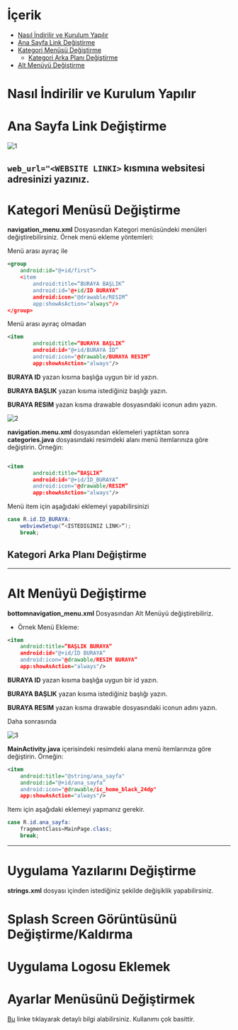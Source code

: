 # İçerik

- [Nasıl İndirilir ve Kurulum Yapılır](#Nasıl-indirilir-ve-kurulum-yapılır)
- [Ana Sayfa Link Değiştirme](#ana-sayfa-link-değiştirme)
- [Kategori Menüsü Değiştirme](#kategori-menüsü-değiştirme)
  - [Kategori Arka Planı Değiştirme](#download-sources)
- [Alt Menüyü Değiştirme](#alt-menüyü-değiştirme)

# Nasıl İndirilir ve Kurulum Yapılır


# Ana Sayfa Link Değiştirme

![1](https://user-images.githubusercontent.com/25686023/42708450-089716ac-86e6-11e8-92a0-e5fcd5818c01.png)

```web_url="<WEBSITE LINKI>``` kısmına websitesi adresinizi yazınız.
---
# Kategori Menüsü Değiştirme

**navigation_menu.xml** Dosyasından Kategori menüsündeki menüleri değiştirebilirsiniz. Örnek menü ekleme yöntemleri:

Menü arası ayıraç ile
```xml
<group
    android:id="@+id/first”> 
    <item
        android:title=“BURAYA BAŞLIK”
        android:id="@+id/ID BURAYA“
        android:icon="@drawable/RESIM”
        app:showAsAction="always"/>
</group>
```
Menü arası ayıraç olmadan
```xml
<item
        android:title=“BURAYA BAŞLIK”
        android:id="@+id/BURAYA ID“
        android:icon="@drawable/BURAYA RESIM”
        app:showAsAction="always"/>
```

<p><b>BURAYA ID</b> yazan kısıma başlığa uygun bir id yazın.</p>
<p><b>BURAYA BAŞLIK</b> yazan kısıma istediğiniz başlığı yazın.</p>
<p><b>BURAYA RESIM</b> yazan kısma drawable dosyasındaki iconun adını yazın.</p>
<p></p>

![2](https://user-images.githubusercontent.com/25686023/42708601-7ed5389e-86e6-11e8-938a-bd0201d86296.png)

**navigation.menu.xml** dosyasından eklemeleri yaptıktan sonra **categories.java** dosyasındaki resimdeki alanı menü itemlarınıza göre değiştirin. Örneğin:


```xml

<item
        android:title=“BAŞLIK”
        android:id="@+id/ID_BURAYA“
        android:icon="@drawable/RESIM”
        app:showAsAction="always"/>
```
Menü item için aşağıdaki eklemeyi yapabilirsinizi

```java
case R.id.ID_BURAYA:
    webviewSetup(“<ISTEDIGINIZ LINK>“);
    break;
```
## Kategori Arka Planı Değiştirme

---
# Alt Menüyü Değiştirme

**bottomnavigation_menu.xml** Dosyasından Alt Menüyü değiştirebiliriz.

- Örnek Menü Ekleme:
```xml
<item
    android:title=“BAŞLIK BURAYA“
    android:id="@+id/ID BURAYA“
    android:icon="@drawable/RESIM BURAYA“
    app:showAsAction="always"/>
```

<p><b>BURAYA ID</b> yazan kısıma başlığa uygun bir id yazın.</p>
<p><b>BURAYA BAŞLIK</b> yazan kısıma istediğiniz başlığı yazın.</p>
<p><b>BURAYA RESIM</b> yazan kısma drawable dosyasındaki iconun adını yazın.</p>

Daha sonrasında 

![3](https://user-images.githubusercontent.com/25686023/42723528-1377fffa-8768-11e8-9007-ec4243e2ace7.png)

**MainActivity.java** içerisindeki resimdeki alana menü itemlarınıza göre değiştirin. Örneğin:

```xml
<item
    android:title="@string/ana_sayfa"
    android:id="@+id/ana_sayfa”
    android:icon="@drawable/ic_home_black_24dp"
    app:showAsAction="always"/>
```
Itemı için aşağıdaki eklemeyi yapmanız gerekir.

```java
case R.id.ana_sayfa:
    fragmentClass=MainPage.class;
    break;
```
---

# Uygulama Yazılarını Değiştirme

**strings.xml** dosyası içinden istediğiniz şekilde değişiklik yapabilirsiniz.

# Splash Screen Görüntüsünü Değiştirme/Kaldırma

# Uygulama Logosu Eklemek

# Ayarlar Menüsünü Değiştirmek
[Bu](https://github.com/jrvansuita/MaterialAbout) linke tıklayarak detaylı bilgi alabilirsiniz. Kullanımı çok basittir.
